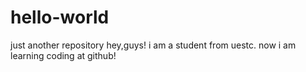 # hello-world
just another repository
hey,guys!
i am a student from uestc.
now i am learning coding at github!
